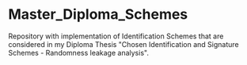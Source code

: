# Master_Diploma_Schemes
Repository with implementation of Identification Schemes that are considered in my Diploma Thesis "Chosen Identification and Signature Schemes - Randomness leakage analysis".
